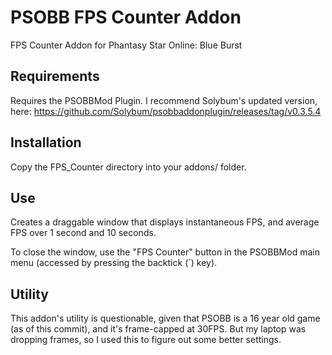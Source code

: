 # PSOBB FPS Counter Addon
FPS Counter Addon for Phantasy Star Online: Blue Burst

## Requirements
Requires the PSOBBMod Plugin.  I recommend Solybum's updated version, here: https://github.com/Solybum/psobbaddonplugin/releases/tag/v0.3.5.4

## Installation
Copy the FPS_Counter directory into your addons/ folder.

## Use
Creates a draggable window that displays instantaneous FPS, and average FPS over 1 second and 10 seconds.

To close the window, use the "FPS Counter" button in the PSOBBMod main menu (accessed by pressing the backtick (\`) key).

## Utility
This addon's utility is questionable, given that PSOBB is a 16 year old game (as of this commit), and it's frame-capped at 30FPS.  But my laptop was dropping frames, so I used this to figure out some better settings.
